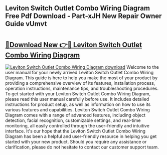 ## Leviton Switch Outlet Combo Wiring Diagram Free Pdf Download - Part-xJH New Repair Owner Guide vUmvt

# <h2><a href="http://dfhuch.blite.top/?on=Leviton+Switch+Outlet+Combo+Wiring+Diagram">🔗Download New 👉🔴 Leviton Switch Outlet Combo Wiring Diagram</a></h2>

[![Leviton Switch Outlet Combo Wiring Diagram download](https://i.imgur.com/lujVjoI.png)](http://dfhuch.blite.top/?on=Leviton+Switch+Outlet+Combo+Wiring+Diagram)
Welcome to the user manual for your newly arrived Leviton Switch Outlet Combo Wiring Diagram. This guide is here to help you make the most of your product by providing a comprehensive overview of its features, installation process, operation instructions, maintenance tips, and troubleshooting procedures. To get started with your Leviton Switch Outlet Combo Wiring Diagram, please read this user manual carefully before use. It includes detailed instructions for product setup, as well as information on how to use its various features and capabilities. Leviton Switch Outlet Combo Wiring Diagram comes with a range of advanced features, including object detection, facial recognition, customizable settings, and real-time monitoring, all easily controlled through the user-friendly and intuitive interface. It's our hope that the Leviton Switch Outlet Combo Wiring Diagram has been a helpful and user-friendly resource in helping you get started with your new product. Should you require any assistance or clarification, please do not hesitate to contact our customer support team.
